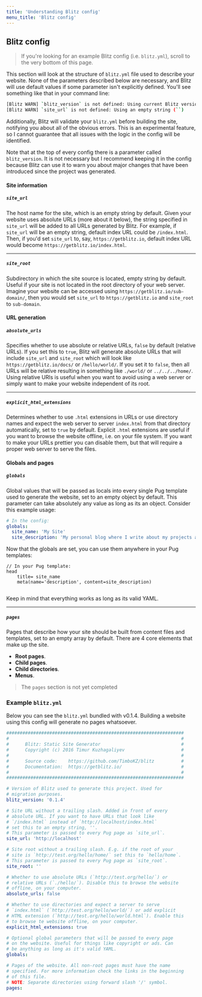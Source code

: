 ```yaml
---
title: 'Understanding Blitz config'
menu_title: 'Blitz config'
---
```

## Blitz config

> If you're looking for an example Blitz config (i.e. `blitz.yml`), scroll to the very bottom of this page.

This section will look at the structure of `blitz.yml` file used to describe your website. None of the parameters described below are necessary, and Blitz will use default values if some parameter isn't explicitly defined. You'll see something like that in your command line:

```bash
[Blitz WARN] `blitz_version` is not defined: Using current Blitz version (`0.1.5`)
[Blitz WARN] `site_url` is not defined: Using an empty string (``)
```

Additionally, Blitz will validate your `blitz.yml` before building the site, notifying you about all of the obvious errors. This is an experimental feature, so I cannot guarantee that all issues with the logic in the config will be identified.

Note that at the top of every config there is a parameter called `blitz_version`. It is not necessary but I recommend keeping it in the config because Blitz can use it to warn you about major changes that have been introduced since the project was generated.

#### Site information

##### `site_url`

The host name for the site, which is an empty string by default. Given your website uses absolute URLs (more about it below), the string specified in `site_url` will be added to all URLs generated by Blitz. For example, if `site_url` will be an empty string, default index URL could be `/index.html`. Then, if you'd set `site_url` to, say, `https://getblitz.io`, default index URL would become `https://getblitz.io/index.html`.

---

##### `site_root`

Subdirectory in which the site source is located, empty string by default. Useful if your site is not located in the root directory of your web server. Imagine your website can be accessed using `https://getblitz.io/sub-domain/`, then you would set `site_url` to `https://getblitz.io` and `site_root` to `sub-domain`.

#### URL generation

##### `absolute_urls`

Specifies whether to use absolute or relative URLs, `false` by default (relative URLs). If you set this to `true`, Blitz will generate absolute URLs that will include `site_url` and `site_root` which will look like `https://getblitz.io/docs/` or `/hello/world/`. If you set it to `false`, then all URLs will be relative resulting in something like `./world/` or `../../../home/`. Using relative URls is useful when you want to avoid using a web server or simply want to make your website independent of its root.

---

##### `explicit_html_extensions`

Determines whether to use `.html` extensions in URLs or use directory names and expect the web server to server `index.html` from that directory automatically, set to `true` by default. Explicit `.html` extensions are useful if you want to browse the website offline, i.e. on your file system. If you want to make your URLs prettier you can disable them, but that will require a proper web server to serve the files.

#### Globals and pages

##### `globals`

Global values that will be passed as locals into every single Pug template used to generate the website, set to an empty object by default. This parameter can take absolutely any value as long as its an object. Consider this example usage:

```yaml
# In the config:
globals:
  site_name: 'My Site'
  site_description: 'My personal blog where I write about my projects and ideas.'
```

Now that the globals are set, you can use them anywhere in your Pug templates:

```jade
// In your Pug template:
head
    title= site_name
    meta(name='description', content=site_description)
    
```

Keep in mind that everything works as long as its valid YAML.

---

##### `pages`

Pages that describe how your site should be built from content files and templates, set to an empty array by default. There are 4 core elements that make up the site. 

* **Root pages**.
* **Child pages**.
* **Child directories**.
* **Menus**.

> The `pages` section is not yet completed

### Example `blitz.yml`

Below you can see the `blitz.yml` bundled with v0.1.4. Building a website using this config will generate no pages whatsoever.

```yaml
##################################################################
#                                                                #
#      Blitz: Static Site Generator                              #
#      Copyright (c) 2016 Timur Kuzhagaliyev                     #
#                                                                #
#      Source code:    https://github.com/TimboKZ/blitz          #
#      Documentation:  https://getblitz.io/                      #
#                                                                #
##################################################################

# Version of Blitz used to generate this project. Used for
# migration purposes.
blitz_version: '0.1.4'

# Site URL without a trailing slash. Added in front of every
# absolute URL. If you want to have URLs that look like
# `/index.html` instead of `http://localhost/index.html`
# set this to an empty string, ''.
# This parameter is passed to every Pug page as `site_url`.
site_url: 'http://localhost'

# Site root without a trailing slash. E.g. if the root of your
# site is `http://test.org/hello/home/` set this to `hello/home`.
# This parameter is passed to every Pug page as `site_root`.
site_root: ''

# Whether to use absolute URLs (`http://test.org/hello/`) or
# relative URLs (`./hello/`). Disable this to browse the website
# offline, on your computer.
absolute_urls: false

# Whether to use directories and expect a server to serve
# `index.html` (`http://test.org/hello/world/`) or add explicit
# HTML extension (`http://test.org/hello/world.html`). Enable this
# to browse te website offline, on your computer.
explicit_html_extensions: true

# Optional global parameters that will be passed to every page
# on the website. Useful for things like copyright or ads. Can
# be anything as long as it's valid YAML.
globals:

# Pages of the website. All non-root pages must have the name
# specified. For more information check the links in the beginning
# of this file.
# NOTE: Separate directories using forward slash '/' symbol.
pages:
```